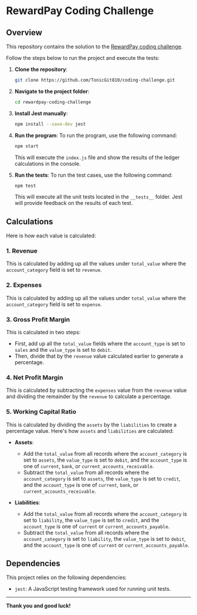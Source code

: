 # RewardPay Coding Challenge

## Overview

This repository contains the solution to the [RewardPay coding challenge](https://github.com/your-username/rewardpay-coding-challenge).

Follow the steps below to run the project and execute the tests:

1. **Clone the repository**:
    ```bash
    git clone https://github.com/TonicGit810/coding-challenge.git
    ```
    

2. **Navigate to the project folder**:
    ```bash
    cd rewardpay-coding-challenge
    ```

3. **Install Jest manually**:
    ```bash
    npm install --save-dev jest
    ```

4. **Run the program**:
    To run the program, use the following command:
    ```bash
    npm start
    ```
    This will execute the `index.js` file and show the results of the ledger calculations in the console.

6. **Run the tests**:
    To run the test cases, use the following command:
    ```bash
    npm test
    ```
    This will execute all the unit tests located in the `__tests__` folder. Jest will provide feedback on the results of each test.

## Calculations

Here is how each value is calculated:

### 1. **Revenue**

This is calculated by adding up all the values under `total_value` where the `account_category` field is set to `revenue`.

### 2. **Expenses**

This is calculated by adding up all the values under `total_value` where the `account_category` field is set to `expense`.

### 3. **Gross Profit Margin**

This is calculated in two steps:
- First, add up all the `total_value` fields where the `account_type` is set to `sales` and the `value_type` is set to `debit`.
- Then, divide that by the `revenue` value calculated earlier to generate a percentage.

### 4. **Net Profit Margin**

This is calculated by subtracting the `expenses` value from the `revenue` value and dividing the remainder by the `revenue` to calculate a percentage.

### 5. **Working Capital Ratio**

This is calculated by dividing the `assets` by the `liabilities` to create a percentage value. Here's how `assets` and `liabilities` are calculated:

- **Assets**:
  - Add the `total_value` from all records where the `account_category` is set to `assets`, the `value_type` is set to `debit`, and the `account_type` is one of `current`, `bank`, or `current_accounts_receivable`.
  - Subtract the `total_value` from all records where the `account_category` is set to `assets`, the `value_type` is set to `credit`, and the `account_type` is one of `current`, `bank`, or `current_accounts_receivable`.

- **Liabilities**:
  - Add the `total_value` from all records where the `account_category` is set to `liability`, the `value_type` is set to `credit`, and the `account_type` is one of `current` or `current_accounts_payable`.
  - Subtract the `total_value` from all records where the `account_category` is set to `liability`, the `value_type` is set to `debit`, and the `account_type` is one of `current` or `current_accounts_payable`.

## Dependencies

This project relies on the following dependencies:

- `jest`: A JavaScript testing framework used for running unit tests.



---

**Thank you and good luck!**
